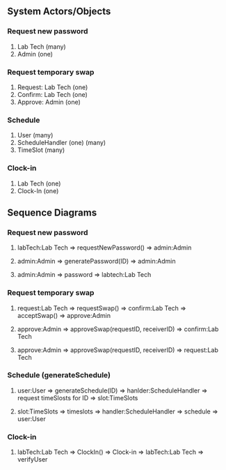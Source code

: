 ## System Actors/Objects

### Request new password

1. Lab Tech (many)
2. Admin (one)

### Request temporary swap

1. Request: Lab Tech (one)
2. Confirm: Lab Tech (one)
3. Approve: Admin (one)

### Schedule

1. User (many) 
2. ScheduleHandler (one) (many)
3. TimeSlot (many)

### Clock-in

1. Lab Tech (one)
2. Clock-In (one)

## Sequence Diagrams

### Request new password

1. labTech:Lab Tech => requestNewPassword() => admin:Admin

2. admin:Admin => generatePassword(ID) => admin:Admin

3. admin:Admin => password => labtech:Lab Tech

### Request temporary swap

1. request:Lab Tech => requestSwap() => confirm:Lab Tech =>
acceptSwap() => approve:Admin 

2. approve:Admin => approveSwap(requestID, receiverID) => confirm:Lab Tech

3. approve:Admin => approveSwap(requestID, receiverID) => request:Lab Tech

### Schedule (generateSchedule)

1. user:User => generateSchedule(ID) => hanlder:ScheduleHandler => 
request timeSlosts for ID => slot:TimeSlots

2. slot:TimeSlots => timeslots => handler:ScheduleHandler => schedule 
=> user:User

### Clock-in

1. labTech:Lab Tech => ClockIn() => Clock-in => labTech:Lab Tech => 
verifyUser

